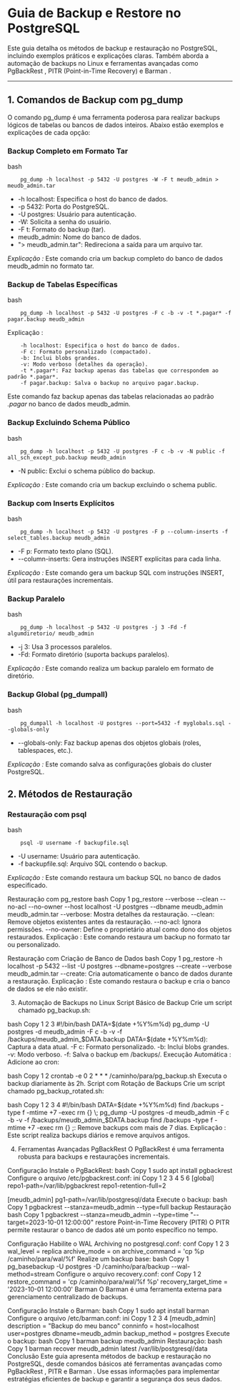 # Guia de Backup e Restore no PostgreSQL

Este guia detalha os métodos de backup e restauração no PostgreSQL, incluindo exemplos práticos e explicações 
claras. Também aborda a automação de backups no Linux e ferramentas avançadas como PgBackRest , PITR (Point-in-Time Recovery) e Barman .

---

## 1. Comandos de Backup com pg_dump
O comando pg_dump é uma ferramenta poderosa para realizar backups lógicos de tabelas ou bancos de dados inteiros. Abaixo estão exemplos e explicações de cada opção:

### Backup Completo em Formato Tar
bash

        pg_dump -h localhost -p 5432 -U postgres -W -F t meudb_admin > meudb_admin.tar

- -h localhost: Especifica o host do banco de dados.
- -p 5432: Porta do PostgreSQL.
- -U postgres: Usuário para autenticação.
- -W: Solicita a senha do usuário.
- -F t: Formato do backup (tar).
- meudb_admin: Nome do banco de dados.
- "> meudb_admin.tar": Redireciona a saída para um arquivo tar.

*Explicação :* Este comando cria um backup completo do banco de dados meudb_admin no formato tar.

### Backup de Tabelas Específicas
bash

        pg_dump -h localhost -p 5432 -U postgres -F c -b -v -t *.pagar* -f pagar.backup meudb_admin

Explicação :  

        -h localhost: Especifica o host do banco de dados.
        -F c: Formato personalizado (compactado).
        -b: Inclui blobs grandes.
        -v: Modo verboso (detalhes da operação).
        -t *.pagar*: Faz backup apenas das tabelas que correspondem ao padrão *.pagar*.
        -f pagar.backup: Salva o backup no arquivo pagar.backup.

Este comando faz backup apenas das tabelas relacionadas ao padrão *.pagar* no banco de dados meudb_admin.

### Backup Excluindo Schema Público
bash

        pg_dump -h localhost -p 5432 -U postgres -F c -b -v -N public -f all_sch_except_pub.backup meudb_admin

- -N public: Exclui o schema público do backup.

*Explicação :* Este comando cria um backup excluindo o schema public.

### Backup com Inserts Explícitos
bash

        pg_dump -h localhost -p 5432 -U postgres -F p --column-inserts -f select_tables.backup meudb_admin

- -F p: Formato texto plano (SQL).
- --column-inserts: Gera instruções INSERT explícitas para cada linha.

*Explicação :* Este comando gera um backup SQL com instruções INSERT, útil para restaurações incrementais.

### Backup Paralelo
bash


        pg_dump -h localhost -p 5432 -U postgres -j 3 -Fd -f algumdiretorio/ meudb_admin

- -j 3: Usa 3 processos paralelos.
- -Fd: Formato diretório (suporta backups paralelos).

*Explicação :* Este comando realiza um backup paralelo em formato de diretório.

### Backup Global (pg_dumpall)
bash

        pg_dumpall -h localhost -U postgres --port=5432 -f myglobals.sql --globals-only

- --globals-only: Faz backup apenas dos objetos globais (roles, tablespaces, etc.).

*Explicação :* Este comando salva as configurações globais do cluster PostgreSQL.

## 2. Métodos de Restauração

### Restauração com psql
bash

        psql -U username -f backupfile.sql

- -U username: Usuário para autenticação.
- -f backupfile.sql: Arquivo SQL contendo o backup.

*Explicação :* Este comando restaura um backup SQL no banco de dados especificado.

Restauração com pg_restore
bash
Copy
1
pg_restore --verbose --clean --no-acl --no-owner --host localhost -U postgres --dbname meudb_admin meudb_admin.tar
--verbose: Mostra detalhes da restauração.
--clean: Remove objetos existentes antes da restauração.
--no-acl: Ignora permissões.
--no-owner: Define o proprietário atual como dono dos objetos restaurados.
Explicação : Este comando restaura um backup no formato tar ou personalizado.

Restauração com Criação de Banco de Dados
bash
Copy
1
pg_restore -h localhost -p 5432 --list -U postgres --dbname=postgres --create --verbose meudb_admin.tar
--create: Cria automaticamente o banco de dados durante a restauração.
Explicação : Este comando restaura o backup e cria o banco de dados se ele não existir.

3. Automação de Backups no Linux
Script Básico de Backup
Crie um script chamado pg_backup.sh:

bash
Copy
1
2
3
#!/bin/bash
DATA=$(date +%Y%m%d)
pg_dump -U postgres -d meudb_admin -F c -b -v -f /backups/meudb_admin_$DATA.backup
DATA=$(date +%Y%m%d): Captura a data atual.
-F c: Formato personalizado.
-b: Inclui blobs grandes.
-v: Modo verboso.
-f: Salva o backup em /backups/.
Execução Automática :
Adicione ao cron:

bash
Copy
1
2
crontab -e
0 2 * * * /caminho/para/pg_backup.sh
Executa o backup diariamente às 2h.
Script com Rotação de Backups
Crie um script chamado pg_backup_rotated.sh:

bash
Copy
1
2
3
4
#!/bin/bash
DATA=$(date +%Y%m%d)
find /backups -type f -mtime +7 -exec rm {} \;
pg_dump -U postgres -d meudb_admin -F c -b -v -f /backups/meudb_admin_$DATA.backup
find /backups -type f -mtime +7 -exec rm {} \;: Remove backups com mais de 7 dias.
Explicação : Este script realiza backups diários e remove arquivos antigos.

4. Ferramentas Avançadas
PgBackRest
O PgBackRest é uma ferramenta robusta para backups e restaurações incrementais.

Configuração
Instale o PgBackRest:
bash
Copy
1
sudo apt install pgbackrest
Configure o arquivo /etc/pgbackrest.conf:
ini
Copy
1
2
3
4
5
6
[global]
repo1-path=/var/lib/pgbackrest
repo1-retention-full=2

[meudb_admin]
pg1-path=/var/lib/postgresql/data
Execute o backup:
bash
Copy
1
pgbackrest --stanza=meudb_admin --type=full backup
Restauração
bash
Copy
1
pgbackrest --stanza=meudb_admin --type=time "--target=2023-10-01 12:00:00" restore
Point-in-Time Recovery (PITR)
O PITR permite restaurar o banco de dados até um ponto específico no tempo.

Configuração
Habilite o WAL Archiving no postgresql.conf:
conf
Copy
1
2
3
wal_level = replica
archive_mode = on
archive_command = 'cp %p /caminho/para/wal/%f'
Realize um backup base:
bash
Copy
1
pg_basebackup -U postgres -D /caminho/para/backup --wal-method=stream
Configure o arquivo recovery.conf:
conf
Copy
1
2
restore_command = 'cp /caminho/para/wal/%f %p'
recovery_target_time = '2023-10-01 12:00:00'
Barman
O Barman é uma ferramenta externa para gerenciamento centralizado de backups.

Configuração
Instale o Barman:
bash
Copy
1
sudo apt install barman
Configure o arquivo /etc/barman.conf:
ini
Copy
1
2
3
4
[meudb_admin]
description = "Backup do meu banco"
conninfo = host=localhost user=postgres dbname=meudb_admin
backup_method = postgres
Execute o backup:
bash
Copy
1
barman backup meudb_admin
Restauração:
bash
Copy
1
barman recover meudb_admin latest /var/lib/postgresql/data
Conclusão
Este guia apresenta métodos de backup e restauração no PostgreSQL, desde comandos básicos até ferramentas avançadas como PgBackRest , PITR e Barman . Use essas informações para implementar estratégias eficientes de backup e garantir a segurança dos seus dados.